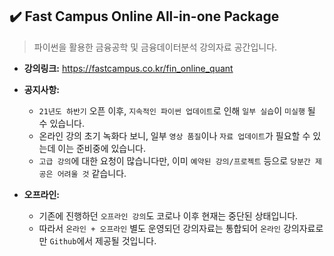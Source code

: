 ## ✔️ Fast Campus Online All-in-one Package

> 파이썬을 활용한 금융공학 및 금융데이터분석 강의자료 공간입니다.
- **강의링크:** https://fastcampus.co.kr/fin_online_quant
- **공지사항:**

  - `21년도 하반기` 오픈 이후, `지속적인 파이썬 업데이트`로 인해 `일부 실습`이 `미실행` 될 수 있습니다.
  - 온라인 강의 초기 녹화다 보니, 일부 `영상 품질`이나 `자료 업데이트`가 필요할 수 있는데 이는 준비중에 있습니다.
  - `고급 강의`에 대한 요청이 많습니다만, 이미 `예약된 강의/프로젝트` 등으로 `당분간 제공은 어려울 것` 같습니다.
- **오프라인:** 
  - 기존에 진행하던 `오프라인 강의`도 코로나 이후 현재는 중단된 상태입니다.
  - 따라서 `온라인 + 오프라인` 별도 운영되던 강의자료는 통합되어 `온라인` 강의자료로만 `Github`에서 제공될 것입니다.
